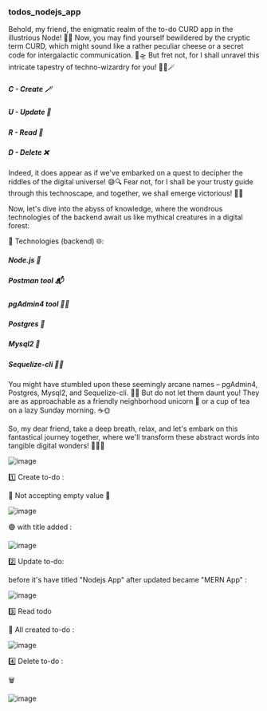 ### todos_nodejs_app

Behold, my friend, the enigmatic realm of the to-do CURD app in the illustrious Node! 🚀🔮 Now, you may find yourself bewildered by the cryptic term CURD, which might sound like a rather peculiar cheese or a secret code for intergalactic communication. 🧀🛸 But fret not, for I shall unravel this intricate tapestry of techno-wizardry for you! 🧙‍♂️🪄

##### C - Create 🪄
##### U - Update 📝
##### R - Read 📖
##### D - Delete ❌

Indeed, it does appear as if we've embarked on a quest to decipher the riddles of the digital universe! 😅🔍 Fear not, for I shall be your trusty guide through this technoscape, and together, we shall emerge victorious! 🌟💪

Now, let's dive into the abyss of knowledge, where the wondrous technologies of the backend await us like mythical creatures in a digital forest:

💠 Technologies (backend) 🌐:

##### Node.js 🌳
##### Postman tool 📬
##### pgAdmin4 tool 🧙‍♂️
##### Postgres 🐘
##### Mysql2 🐬
##### Sequelize-cli 🧞‍♂️

You might have stumbled upon these seemingly arcane names – pgAdmin4, Postgres, Mysql2, and Sequelize-cli. 🤯🤖 But do not let them daunt you! They are as approachable as a friendly neighborhood unicorn 🦄 or a cup of tea on a lazy Sunday morning. ☕🌞

So, my dear friend, take a deep breath, relax, and let's embark on this fantastical journey together, where we'll transform these abstract words into tangible digital wonders! 🌌🚀🔧

![image](https://github.com/RenishSalakhana/todos_nodejs_app/assets/67519562/68bafe8d-c4c2-4c41-8b1d-203218c687b9)

1️⃣ Create to-do :

🔴 Not accepting empty value 🚫

![image](https://github.com/RenishSalakhana/todos_nodejs_app/assets/67519562/2f001552-da25-4398-b45c-f6ea5bdc5f94)

🟢 with title added :

![image](https://github.com/RenishSalakhana/todos_nodejs_app/assets/67519562/59cae485-cec9-4902-b65c-c0f77c102150)

2️⃣ Update to-do:

before it's have titled "Nodejs App" after updated became "MERN App" :

![image](https://github.com/RenishSalakhana/todos_nodejs_app/assets/67519562/b94b987e-91ad-4794-b024-c602cf454595)

3️⃣ Read todo

🎱 All created to-do :

![image](https://github.com/RenishSalakhana/todos_nodejs_app/assets/67519562/3a26ff7c-adf3-42e9-a396-b53c9b9500a8)

4️⃣ Delete to-do :

🗑️ 

![image](https://github.com/RenishSalakhana/todos_nodejs_app/assets/67519562/941d3e89-059f-4c42-aff8-65f7fb2f2b03)













